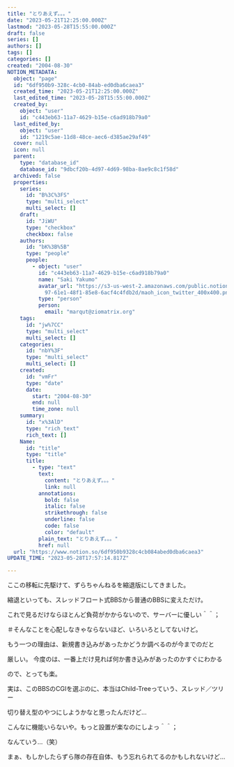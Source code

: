 ```yaml
---
title: "とりあえず。。。"
date: "2023-05-21T12:25:00.000Z"
lastmod: "2023-05-28T15:55:00.000Z"
draft: false
series: []
authors: []
tags: []
categories: []
created: "2004-08-30"
NOTION_METADATA:
  object: "page"
  id: "6df950b9-328c-4cb0-84ab-ed0dba6caea3"
  created_time: "2023-05-21T12:25:00.000Z"
  last_edited_time: "2023-05-28T15:55:00.000Z"
  created_by:
    object: "user"
    id: "c443eb63-11a7-4629-b15e-c6ad918b79a0"
  last_edited_by:
    object: "user"
    id: "1219c5ae-11d8-48ce-aec6-d385ae29af49"
  cover: null
  icon: null
  parent:
    type: "database_id"
    database_id: "9dbcf20b-4d97-4d69-98ba-8ae9c8c1f58d"
  archived: false
  properties:
    series:
      id: "B%3C%3FS"
      type: "multi_select"
      multi_select: []
    draft:
      id: "JiWU"
      type: "checkbox"
      checkbox: false
    authors:
      id: "bK%3B%5B"
      type: "people"
      people:
        - object: "user"
          id: "c443eb63-11a7-4629-b15e-c6ad918b79a0"
          name: "Saki Yakumo"
          avatar_url: "https://s3-us-west-2.amazonaws.com/public.notion-static.com/3ad1c4\
            97-61e1-48f1-85e8-6acf4c4fdb2d/maoh_icon_twitter_400x400.png"
          type: "person"
          person:
            email: "marqut@ziomatrix.org"
    tags:
      id: "jw%7CC"
      type: "multi_select"
      multi_select: []
    categories:
      id: "nbY%3F"
      type: "multi_select"
      multi_select: []
    created:
      id: "vmFr"
      type: "date"
      date:
        start: "2004-08-30"
        end: null
        time_zone: null
    summary:
      id: "x%3AlD"
      type: "rich_text"
      rich_text: []
    Name:
      id: "title"
      type: "title"
      title:
        - type: "text"
          text:
            content: "とりあえず。。。"
            link: null
          annotations:
            bold: false
            italic: false
            strikethrough: false
            underline: false
            code: false
            color: "default"
          plain_text: "とりあえず。。。"
          href: null
  url: "https://www.notion.so/6df950b9328c4cb084abed0dba6caea3"
UPDATE_TIME: "2023-05-28T17:57:14.817Z"

---
```

<link rel="stylesheet" href="https://cdn.jsdelivr.net/npm/katex@0.16.2/dist/katex.min.css" integrity="sha384-bYdxxUwYipFNohQlHt0bjN/LCpueqWz13HufFEV1SUatKs1cm4L6fFgCi1jT643X" crossorigin="anonymous">


ここの移転に先駆けて、ずらちゃんねるを縮退版にしてきました。


縮退といっても、スレッドフロート式BBSから普通のBBSに変えただけ。


これで見るだけならほとんど負荷がかからないので、サーバーに優しい＾＾；


＃そんなことを心配しなきゃならないほど、いろいろとしてないけど。


もう一つの理由は、新規書き込みがあったかどうか調べるのが今までのだと


厳しい。 今度のは、一番上だけ見れば何か書き込みがあったのかすぐにわかる


ので、とっても楽。


実は、このBBSのCGIを選ぶのに、本当はChild-Treeっていう、スレッド／ツリー


切り替え型のやつにしようかなと思ったんだけど…


こんなに機能いらないや。もっと設置が楽なのにしよっ＾＾；


なんていう…（笑）


まぁ、もしかしたらずら隊の存在自体、もう忘れられてるのかもしれないけど…

